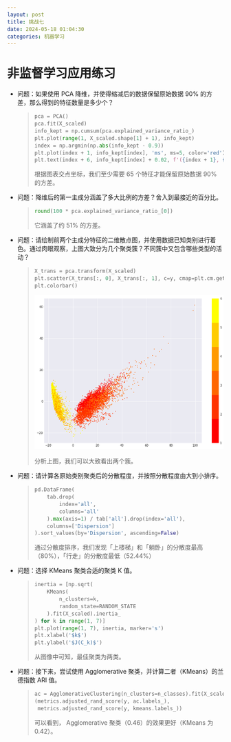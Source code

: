 ```yaml
---
layout: post
title: 挑战七
date: 2024-05-18 01:04:30
categories: 机器学习
---
```


# 非监督学习应用练习

- 问题：如果使用 PCA 降维，并使得缩减后的数据保留原始数据 90% 的方差，那么得到的特征数量是多少个？

  > ```python
  > pca = PCA()
  > pca.fit(X_scaled)
  > info_kept = np.cumsum(pca.explained_variance_ratio_)
  > plt.plot(range(1, X_scaled.shape[1] + 1), info_kept)
  > index = np.argmin(np.abs(info_kept - 0.9))
  > plt.plot(index + 1, info_kept[index], 'ms', ms=5, color='red')
  > plt.text(index + 6, info_kept[index] + 0.02, f'({index + 1}, {info_kept[index]})', fontsize=14)
  > ```
  >
  > 根据图表交点坐标，我们至少需要 65 个特征才能保留原始数据 90% 的方差。

- 问题：降维后的第一主成分涵盖了多大比例的方差？舍入到最接近的百分比。

  > ```python
  > round(100 * pca.explained_variance_ratio_[0])
  > ```
  >
  > 它涵盖了约 51% 的方差。

- 问题：请绘制前两个主成分特征的二维散点图，并使用数据已知类别进行着色。通过肉眼观察，上图大致分为几个聚类簇？不同簇中又包含哪些类型的活动？

  > ```python
  > X_trans = pca.transform(X_scaled)
  > plt.scatter(X_trans[:, 0], X_trans[:, 1], c=y, cmap=plt.cm.get_cmap('autumn', 6), s=2)
  > plt.colorbar()
  > ```
  >
  > ![二维散点图](challenge-7/Challenge-7-01.png)
  >
  > 分析上图，我们可以大致看出两个簇。

- 问题：请计算各原始类别聚类后的分散程度，并按照分散程度由大到小排序。

  > ```python
  > pd.DataFrame(
  >     tab.drop(
  >         index='all',
  >         columns='all'
  >     ).max(axis=1) / tab['all'].drop(index='all'),
  >     columns=['Dispersion']
  > ).sort_values(by='Dispersion', ascending=False)
  > ```
  >
  > 通过分散度排序，我们发现「上楼梯」和「躺卧」的分散度最高（80%），「行走」的分散度最低（52.44%）

- 问题：选择 KMeans 聚类合适的聚类 K 值。

  > ```python
  > inertia = [np.sqrt(
  >     KMeans(
  >         n_clusters=k,
  >         random_state=RANDOM_STATE
  >     ).fit(X_scaled).inertia_
  > ) for k in range(1, 7)]
  > plt.plot(range(1, 7), inertia, marker='s')
  > plt.xlabel('$k$')
  > plt.ylabel('$J(C_k)$')
  > ```
  >
  > 从图像中可知，最佳聚类为两类。

- 问题：接下来，尝试使用 Agglomerative 聚类，并计算二者（KMeans）的兰德指数 ARI 值。

  > ```python
  > ac = AgglomerativeClustering(n_clusters=n_classes).fit(X_scaled)
  > (metrics.adjusted_rand_score(y, ac.labels_),
  >  metrics.adjusted_rand_score(y, kmeans.labels_))
  > ```
  >
  > 可以看到， Agglomerative 聚类（0.46）的效果更好（KMeans 为 0.42）。
